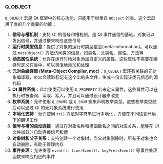 ### Q_OBJECT

`Q_OBJECT` 宏是 Qt 框架中的核心功能，只能用于继承自 `QObject` 的类。这个宏启用了类的几个重要的功能：

1. **信号与槽机制**：支持 Qt 的信号和槽机制，是 Qt 事件通信的基础。对象可以发出信号，并通过槽来响应这些信号
2. **运行时类型信息**：提供了对象的运行时类型信息(meta-information)。可以通过 `metaObject()` 方法访问类的信息，如类名、父类名、属性、方法等
3. **动态属性系统**：允许在运行时给对象添加自定义的属性。这些属性不需要在编译时定义在类中，可以灵活地添加和处理
4. **元对象编译器 (Meta-Object Compiler, moc)**：`Q_OBJECT` 宏还有关联的元对象编译器，moc会读取标记有这个宏的头文件，生成一份实现该类元信息的源代码
5. **Qt 属性系统**：此宏使类可以使用 `Q_PROPERTY` 宏来定义属性，这些属性可以在执行时被查询、读取、写入，并且可以通过设计器来改变
6. **枚举系统**：允许使用 `Q_ENUMS` 或 `Q_ENUM` 宏来声明枚举类型。这些枚举类型随后可以通过 Qt 的元对象系统进行使用
7. **本地化支持**：允许使用 `tr()` 方法对字符串进行本地化，方便在不同语言环境下的翻译工作
8. **信号与槽的自动连接**：通过在对象名称和槽函数名之间的对应关系，能够在 UI 文件加载时自动连接信号和槽
9. **对象树和父子关系**：支持创建一个对象树，当父对象删除时，所有子对象也会自动删除，有助于管理内存
10. **事件处理**：允许重写 `event()`、`timerEvent()`、`keyPressEvent()` 等事件处理函数来响应相应的事件

